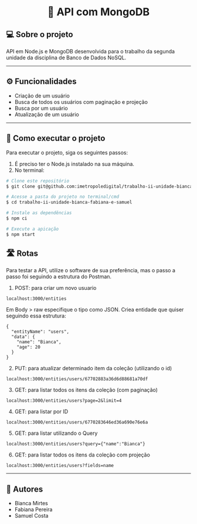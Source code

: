 <h1 align="center">
  🍃 API com MongoDB
</h1>

## 💻 Sobre o projeto

API em Node.js e MongoDB desenvolvida para o trabalho da segunda unidade da disciplina de Banco de Dados NoSQL.

---

## ⚙ Funcionalidades

- Criação de um usuário
- Busca de todos os usuários com paginação e projeção
- Busca por um usuário
- Atualização de um usuário

---

## 🚀 Como executar o projeto

Para executar o projeto, siga os seguintes passos:

1. É preciso ter o Node.js instalado na sua máquina.
2. No terminal:

```bash
# Clone este repositório
$ git clone git@github.com:imetropoledigital/trabalho-ii-unidade-bianca-fabiana-e-samuel.git

# Acesse a pasta do projeto no terminal/cmd
$ cd trabalho-ii-unidade-bianca-fabiana-e-samuel

# Instale as dependências
$ npm ci

# Execute a apicação
$ npm start
```
## 🛣️ Rotas

Para testar a API, utilize o software de sua preferência, mas o passo a passo foi seguindo a estrutura do Postman.

1. POST: para criar um novo usuario
```
localhost:3000/entities
```
Em Body > raw especifique o tipo como JSON. Criea entidade que quiser seguindo essa estrutura:
```
{
  "entityName": "users",
  "data": {
    "name": "Bianca",
    "age": 20
  }
}
```
2. PUT: para atualizar determinado item da coleção (utilizando o id)
```
localhost:3000/entities/users/67702883a36d6d88681a70df
```

3. GET: para listar todos os itens da coleção (com paginação)
```
localhost:3000/entities/users?page=2&limit=4
```

4. GET: para listar por ID
```
localhost:3000/entities/users/6770283646ed36a690e76e6a
```

5. GET: para listar utilizando o Query
```
localhost:3000/entities/users?query={"name":"Bianca"}
```

6. GET: para listar todos os itens da coleção com projeção
```
localhost:3000/entities/users?fields=name
```

---

## 👥 Autores

- Bianca Mirtes
- Fabiana Pereira
- Samuel Costa
